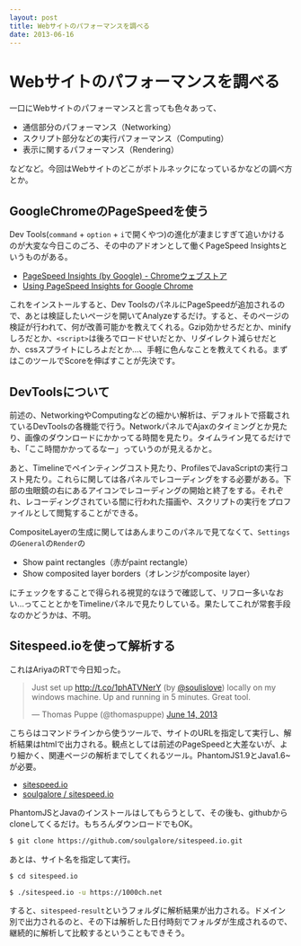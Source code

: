 ```yaml
---
layout: post
title: Webサイトのパフォーマンスを調べる
date: 2013-06-16
---
```


# Webサイトのパフォーマンスを調べる

一口にWebサイトのパフォーマンスと言っても色々あって、

- 通信部分のパフォーマンス（Networking）
- スクリプト部分などの実行パフォーマンス（Computing）
- 表示に関するパフォーマンス（Rendering）

などなど。今回はWebサイトのどこがボトルネックになっているかなどの調べ方とか。

## GoogleChromeのPageSpeedを使う

Dev Tools(`command` + `option` + `i`で開くやつ)の進化が凄まじすぎて追いかけるのが大変な今日このごろ、その中のアドオンとして働くPageSpeed Insightsというものがある。

- [PageSpeed Insights (by Google) - Chromeウェブストア](https://chrome.google.com/webstore/detail/pagespeed-insights-by-goo/gplegfbjlmmehdoakndmohflojccocli)
- [Using PageSpeed Insights for Google Chrome](https://developers.google.com/speed/docs/insights/using_chrome)

これをインストールすると、Dev ToolsのパネルにPageSpeedが追加されるので、あとは検証したいページを開いてAnalyzeするだけ。すると、そのページの検証が行われて、何が改善可能かを教えてくれる。Gzip効かせろだとか、minifyしろだとか、`<script>`は後ろでロードせいだとか、リダイレクト減らせだとか、cssスプライトにしろよだとか…、手軽に色んなことを教えてくれる。まずはこのツールでScoreを伸ばすことが先決です。

## DevToolsについて

前述の、NetworkingやComputingなどの細かい解析は、デフォルトで搭載されているDevToolsの各機能で行う。NetworkパネルでAjaxのタイミングとか見たり、画像のダウンロードにかかってる時間を見たり。タイムライン見てるだけでも、「ここ時間かかってるなー」っていうのが見えるかと。

あと、Timelineでペインティングコスト見たり、ProfilesでJavaScriptの実行コスト見たり。これらに関しては各パネルでレコーディングをする必要がある。下部の虫眼鏡の右にあるアイコンでレコーディングの開始と終了をする。それぞれ、レコーディングされている間に行われた描画や、スクリプトの実行をプロファイルとして閲覧することができる。

CompositeLayerの生成に関してはあんまりこのパネルで見てなくて、`Settings`の`General`の`Render`の

- Show paint rectangles（赤がpaint rectangle）
- Show composited layer borders（オレンジがcomposite layer）

にチェックをすることで得られる視覚的なほうで確認して、リフロー多いなおい…ってこととかをTimelineパネルで見たりしている。果たしてこれが常套手段なのかどうかは、不明。

## Sitespeed.ioを使って解析する

これはAriyaのRTで今日知った。

<blockquote class="twitter-tweet"><p>Just set up <a href="http://t.co/1phATVNerY">http://t.co/1phATVNerY</a> (by <a href="https://twitter.com/soulislove">@soulislove</a>) locally on my windows machine. Up and running in 5 minutes. Great tool.</p>&mdash; Thomas Puppe (@thomaspuppe) <a href="https://twitter.com/thomaspuppe/statuses/345596762804854785">June 14, 2013</a></blockquote>

こちらはコマンドラインから使うツールで、サイトのURLを指定して実行し、解析結果はhtmlで出力される。観点としては前述のPageSpeedと大差ないが、より細かく、関連ページの解析までしてくれるツール。PhantomJS1.9とJava1.6~が必要。

- [sitespeed.io](http://sitespeed.io/)
- [soulgalore / sitespeed.io](https://github.com/soulgalore/sitespeed.io)

PhantomJSとJavaのインストールはしてもらうとして、その後も、githubからcloneしてくるだけ。もちろんダウンロードでもOK。

```bash
$ git clone https://github.com/soulgalore/sitespeed.io.git
```

あとは、サイト名を指定して実行。

```bash
$ cd sitespeed.io

$ ./sitespeed.io -u https://1000ch.net
```

すると、`sitespeed-result`というフォルダに解析結果が出力される。ドメイン別で出力されるのと、その下は解析した日付時刻でフォルダが生成されるので、継続的に解析して比較するということもできそう。
